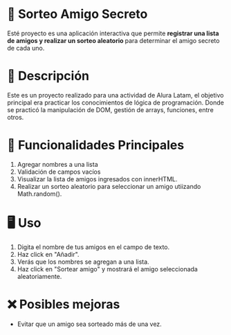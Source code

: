 # 🎁 Sorteo Amigo Secreto
Esté proyecto es una aplicación interactiva que permite <strong>registrar una lista de amigos y realizar
un sorteo aleatorio </strong> para determinar el amigo secreto de cada uno.

# 📝 Descripción
Este es un proyecto realizado para una actividad de Alura Latam, el objetivo principal era practicar los
conocimientos de lógica de programación. Donde se practicó la manipulación de DOM, gestión de arrays,
funciones, entre otros.

# 🚀 Funcionalidades Principales
1. Agregar nombres a una lista
2. Validación de campos vacíos
3. Visualizar la lista de amigos ingresados con innerHTML.
4. Realizar un sorteo aleatorio para seleccionar un amigo utiizando Math.random().

# 🖥️ Uso
1. Digita el nombre de tus amigos en el campo de texto.
2. Haz click en "Añadir".
3. Verás que los nombres se agregan a una lista.
4. Haz click en "Sortear amigo" y mostrará el amigo seleccionada aleatoriamente.

# ❌ Posibles mejoras
- Evitar que un amigo sea sorteado más de una vez.





     
